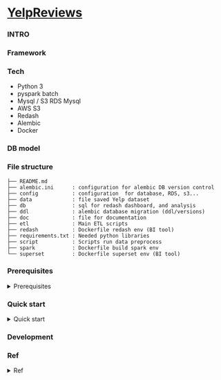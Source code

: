 # [YelpReviews](https://www.kaggle.com/yelp-dataset/yelp-dataset)

### INTRO 

### Framework

### Tech
- Python 3 
- pyspark batch 
- Mysql / S3 RDS Mysql
- AWS S3 
- Redash
- Alembic
- Docker 

### DB model 

### File structure 

```
├── README.md
├── alembic.ini      : configuration for alembic DB version control
├── config           : configuration  for database, RDS, s3...
├── data             : file saved Yelp dataset
├── db               : sql for redash dashboard, and analysis 
├── ddl              : alembic database migration (ddl/versions)
├── doc              : file for documentation 
├── etl              : Main ETL scripts 
├── redash           : Dockerfile redash env (BI tool)
├── requirements.txt : Needed python libraries 
├── script           : Scripts run data preprocess 
├── spark            : Dockerfile build spark env 
└── superset         : Dockerfile superset env (BI tool)

```


### Prerequisites
<details>
<summary>Prerequisites</summary>

1. Fork the repo :  `git clone https://github.com/yennanliu/YelpReviews.git`
2. Download [Kaggle dataset](https://www.kaggle.com/yelp-dataset/yelp-dataset) and and save at [data file](https://github.com/yennanliu/YelpReviews/tree/master/data)
3. Download/launch mysql server local, and create a database `yelp` (for development)
4. Set up AWS RDS mysql database (for prodution, `optional`)
5. Modify [mysql db config](https://github.com/yennanliu/YelpReviews/blob/master/config/mysql.config) with yours 
6. Modify [RDS mysql db config](https://github.com/yennanliu/YelpReviews/blob/master/config/mysql_rds.config) with yours  (`optional`)
7. Modify DB connection (e.g. `sqlalchemy.url = <your_mysql_url>`)in [alembic.ini](https://github.com/yennanliu/YelpReviews/blob/master/alembic.ini) with yours 
</details>

### Quick start
<details>
<summary>Quick start</summary>

```bash
# STEP 0) install libraries 
$ cd ~ && cd YelpReviews && git install -r requirements.txt 
# STEP 1) db migration 
$ alembic init --template generic ddl &&  alembic upgrade head  # downgrade : $ alembic downgrade -1 
# STEP 2) data preprocess 
$ bash script/transform_all_json_2_csv.sh  # json to csv 
# csv -> mysql 
$ bash script/all_csv_2_mysql.sh
# STEP 3) spark etl
$ docker build spark/. -t spark_env 
$ bash etl/run_etl_digest_business.sh
```
</details>

### Development

### Ref
<details>
<summary>Ref</summary>

- Yelp dataset 
	- https://www.kaggle.com/yelp-dataset/yelp-dataset
	- https://www.yelp.com/dataset/documentation/main
	- https://github.com/Yelp/dataset-examples
- Superset connect to s3 transformed athena
	- https://dev.classmethod.jp/cloud/aws/query-and-visualize-data-from-amazon-athena-with-superset/
	- https://medium.com/payscale-tech/how-to-get-apache-superset-to-connect-to-athena-6d9b56bec7fb
- alembic mysql migration 
	 - https://michaelheap.com/alembic-python-migrations-quick-start/
- Redash docker
	- https://github.com/kakakakakku/redash-hands-on
</details>